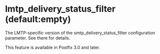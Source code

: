 # lmtp_delivery_status_filter (default:empty) 

 The LMTP-specific version of the smtp_delivery_status_filter
configuration parameter.  See there for details. 

 This feature is available in Postfix 3.0 and later. 


